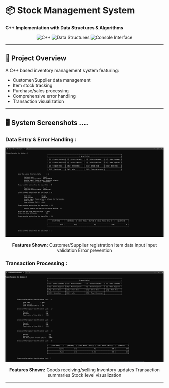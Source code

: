 # 📦 Stock Management System 
**C++ Implementation with Data Structures & Algorithms**

<div align="center">
  <img src="https://img.shields.io/badge/Language-C++-blue" alt="C++">
  <img src="https://img.shields.io/badge/Data%20Structures-Yes-green" alt="Data Structures">
  <img src="https://img.shields.io/badge/GUI-Console-yellow" alt="Console Interface">
</div>

---

## 🚀 Project Overview
A C++ based inventory management system featuring:
- Customer/Supplier data management
- Item stock tracking
- Purchase/sales processing
- Comprehensive error handling
- Transaction visualization

---

## 🖥️ System Screenshots ....

### Data Entry & Error Handling :
<div align="center">
  <img src="https://github.com/Deshan-Lokuge01/stockManagement/raw/master/Sample_Screens_shot_01_with_error_handling.png" alt="Data Entry Interface">
  
  **Features Shown:**
   Customer/Supplier registration
   Item data input
   Input validation
   Error prevention
</div>

### Transaction Processing :
<div align="center">
  <img src="https://github.com/Deshan-Lokuge01/stockManagement/raw/master/Sample_Screen_shot_02_after_Receiving_and_Selling.png" alt="Transaction Interface">
  
  **Features Shown:**
   Goods receiving/selling
   Inventory updates
   Transaction summaries
   Stock level visualization
</div>

---
